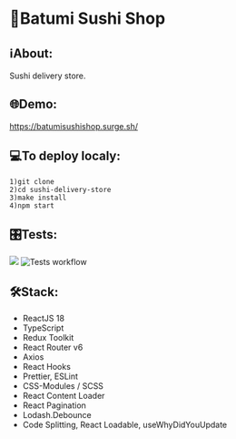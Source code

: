 # 🍱Batumi Sushi Shop

## ℹAbout:
Sushi delivery store. 

## 🌐Demo:
https://batumisushishop.surge.sh/

## 💻To deploy localy:
```
1)git clone
2)cd sushi-delivery-store
3)make install
4)npm start
```

## 🎛️Tests:
<a href="https://codeclimate.com/github/iFoxtrot33/sushi-delivery-store/maintainability"><img src="https://api.codeclimate.com/v1/badges/b2fe796c682f1f3023b2/maintainability" /></a> 
![Tests workflow](https://github.com/iFoxtrot33/sushi-delivery-store/actions/workflows/tests.yml/badge.svg)

## 🛠Stack:
- ReactJS 18 
- TypeScript
- Redux Toolkit
- React Router v6 
- Axios
- React Hooks 
- Prettier, ESLint 
- CSS-Modules / SCSS 
- React Content Loader 
- React Pagination 
- Lodash.Debounce
- Code Splitting, React Loadable, useWhyDidYouUpdate
